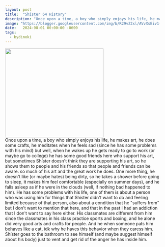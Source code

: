 ```yaml
---
layout: post
title:  "Shíster 64 History"
description: "Once upon a time, a boy who simply enjoys his life, he makes art, he does some crafts, he meditates when he feels sad..."
image: "https://blogger.googleusercontent.com/img/b/R29vZ2xl/AVvXsEiv1-gyrEoA7MxmbNaGGzlc35BSxOTrr4Ff-JGB7RZH2_DPdnNF65jvbaq4MtrXQDGiuncKv0Pog7Q4_DIrBYjcLgGp5uDktFQ61F21-PEEiSy0zgZUTvlUWiYGzjP-el_h3qqnr6oS_X0IyunX6YZ1ll65QurojovkXAo7ZrI4u48_ZE5jK6nORgUgBFZE/s320/315%20sin%20t%C3%ADtulo.jpg"
date:   2024-08-01 00:00:00 -0600
tags: 
  - bydinoki
---
```

<p></p>
<div class="separator" style="clear: both; text-align: left;"><a href="https://blogger.googleusercontent.com/img/b/R29vZ2xl/AVvXsEiv1-gyrEoA7MxmbNaGGzlc35BSxOTrr4Ff-JGB7RZH2_DPdnNF65jvbaq4MtrXQDGiuncKv0Pog7Q4_DIrBYjcLgGp5uDktFQ61F21-PEEiSy0zgZUTvlUWiYGzjP-el_h3qqnr6oS_X0IyunX6YZ1ll65QurojovkXAo7ZrI4u48_ZE5jK6nORgUgBFZE/s320/315%20sin%20t%C3%ADtulo.jpg"><img border="0" data-original-height="1200" data-original-width="1328" height="289" src="https://blogger.googleusercontent.com/img/b/R29vZ2xl/AVvXsEiv1-gyrEoA7MxmbNaGGzlc35BSxOTrr4Ff-JGB7RZH2_DPdnNF65jvbaq4MtrXQDGiuncKv0Pog7Q4_DIrBYjcLgGp5uDktFQ61F21-PEEiSy0zgZUTvlUWiYGzjP-el_h3qqnr6oS_X0IyunX6YZ1ll65QurojovkXAo7ZrI4u48_ZE5jK6nORgUgBFZE/s320/315%20sin%20t%C3%ADtulo.jpg" width="320" /></a></div><div></div>Once upon a time, a boy who simply enjoys his life, he makes art, he does some crafts, he meditates when he feels sad (since he has some problems with his mind) but well, when he wakes up he gets ready to go to work (or maybe go to college) he has some good friends here who support his art, but sometimes Shíster doesn't think they are supporting his art, so he shows them to people and his friends so that people and friends can be aware. so much of his art and the great work he does. One more thing, he doesn't like (or maybe hates) being dirty, so he takes a shower before going to sleep, it makes him feel comfortable (especially on summer days), and he falls asleep as if he were in the clouds (well, if nothing bad happened to him). He has some problems with his life, one of them is about a person who was using him for things that Shíster didn't want to do and feeling limited because of that person, also about a condition that he "suffers from" but I don't want to mention that here, and that in the past I had an addiction that I don't want to say here either. His classmates are different from him since the classmates in his class practice sports and boxing, and he alone did very good arts and crafts for people. And he when someone pats him behaves like a cat, idk why he haves this behavior when they caress him. Shíster goes to the bathroom to see himself (and maybe suggest himself about his body) just to vent and get rid of the anger he has inside him.
